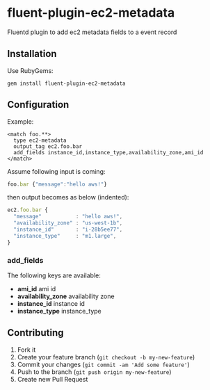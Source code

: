 # fluent-plugin-ec2-metadata

Fluentd plugin to add ec2 metadata fields to a event record

## Installation

Use RubyGems:

    gem install fluent-plugin-ec2-metadata

## Configuration

Example:

    <match foo.**>
      type ec2-metadata
      output_tag ec2.foo.bar
      add_fields instance_id,instance_type,availability_zone,ami_id
    </match>

Assume following input is coming:

```js
foo.bar {"message":"hello aws!"}
```

then output becomes as below (indented):

```js
ec2.foo.bar {
  "message"           : "hello aws!",
  "availability_zone" : "us-west-1b",
  "instance_id"       : "i-28b5ee77",
  "instance_type"     : "m1.large",
}
```

### add_fields

The following keys are available:

* **ami_id** ami id
* **availability_zone** availability zone
* **instance_id** instance id
* **instance_type** instance_type

## Contributing

1. Fork it
2. Create your feature branch (`git checkout -b my-new-feature`)
3. Commit your changes (`git commit -am 'Add some feature'`)
4. Push to the branch (`git push origin my-new-feature`)
5. Create new Pull Request
